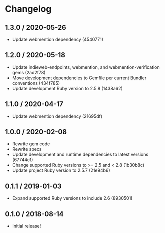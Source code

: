 # Changelog

## 1.3.0 / 2020-05-26

- Update webmention dependency (4540771)

## 1.2.0 / 2020-05-18

- Update indieweb-endpoints, webmention, and webmention-verification gems (2ad2f78)
- Move development dependencies to Gemfile per current Bundler conventions (434f785)
- Update development Ruby version to 2.5.8 (1438a62)

## 1.1.0 / 2020-04-17

- Update webmention dependency (21695df)

## 1.0.0 / 2020-02-08

- Rewrite gem code
- Rewrite specs
- Update development and runtime dependencies to latest versions (67744c1)
- Change supported Ruby versions to >= 2.5 and < 2.8 (1b30b8c)
- Update project Ruby version to 2.5.7 (21e94b6)

## 0.1.1 / 2019-01-03

- Expand supported Ruby versions to include 2.6 (8930501)

## 0.1.0 / 2018-08-14

- Initial release!
